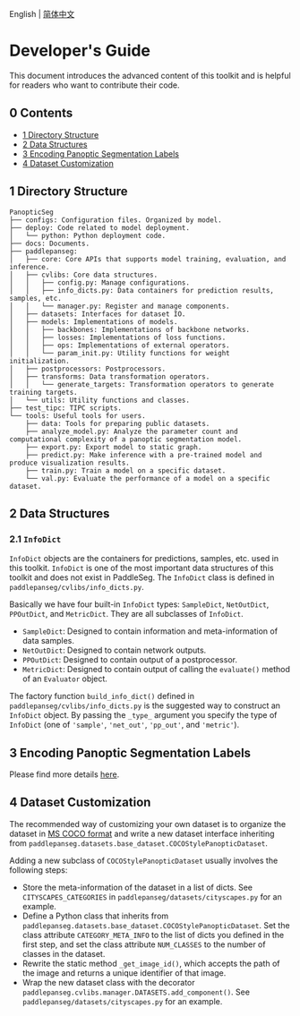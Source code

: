 English | [简体中文](dev_guide_cn.md)

# Developer's Guide

This document introduces the advanced content of this toolkit and is helpful for readers who want to contribute their code.

## 0 Contents

+ [1 Directory Structure](#1-directory-structure)
+ [2 Data Structures](#2-data-structures)
+ [3 Encoding Panoptic Segmentation Labels](#3-encoding-panoptic-segmentation-labels)
+ [4 Dataset Customization](#4-dataset-customization)

## 1 Directory Structure

```plain
PanopticSeg
├── configs: Configuration files. Organized by model.
├── deploy: Code related to model deployment.
│   └── python: Python deployment code.
├── docs: Documents.
├── paddlepanseg:
│   ├── core: Core APIs that supports model training, evaluation, and inference.
│   ├── cvlibs: Core data structures.
│   │   ├── config.py: Manage configurations.
│   │   ├── info_dicts.py: Data containers for prediction results, samples, etc.
│   │   └── manager.py: Register and manage components.
│   ├── datasets: Interfaces for dataset IO.
│   ├── models: Implementations of models.
│   │   ├── backbones: Implementations of backbone networks.
│   │   ├── losses: Implementations of loss functions.
│   │   ├── ops: Implementations of external operators.
│   │   └── param_init.py: Utility functions for weight initialization.
│   ├── postprocessors: Postprocessors.
│   ├── transforms: Data transformation operators.
│   │   └── generate_targets: Transformation operators to generate training targets.
│   └── utils: Utility functions and classes.
├── test_tipc: TIPC scripts.
└── tools: Useful tools for users.
    ├── data: Tools for preparing public datasets.
    ├── analyze_model.py: Analyze the parameter count and computational complexity of a panoptic segmentation model.
    ├── export.py: Export model to static graph.
    ├── predict.py: Make inference with a pre-trained model and produce visualization results.
    ├── train.py: Train a model on a specific dataset.
    └── val.py: Evaluate the performance of a model on a specific dataset.
```

## 2 Data Structures

### 2.1 `InfoDict`

`InfoDict` objects are the containers for predictions, samples, etc. used in this toolkit. `InfoDict` is one of the most important data structures of this toolkit and does not exist in PaddleSeg. The `InfoDict` class is defined in `paddlepanseg/cvlibs/info_dicts.py`.

Basically we have four built-in `InfoDict` types: `SampleDict`, `NetOutDict`, `PPOutDict`, and `MetricDict`. They are all subclasses of `InfoDict`.

+ `SampleDict`: Designed to contain information and meta-information of data samples.
+ `NetOutDict`: Designed to contain network outputs.
+ `PPOutDict`: Designed to contain output of a postprocessor.
+ `MetricDict`: Designed to contain output of calling the `evaluate()` method of an `Evaluator` object.

The factory function `build_info_dict()` defined in `paddlepanseg/cvlibs/info_dicts.py` is the suggested way to construct an `InfoDict` object. By passing the `_type_` argument you specify the type of `InfoDict` (one of `'sample'`, `'net_out'`, `'pp_out'`, and `'metric'`).

## 3 Encoding Panoptic Segmentation Labels

Please find more details [here](encoding_protocol_en.md).

## 4 Dataset Customization

The recommended way of customizing your own dataset is to organize the dataset in [MS COCO format](https://cocodataset.org/#home) and write a new dataset interface inheriting from `paddlepanseg.datasets.base_dataset.COCOStylePanopticDataset`.

Adding a new subclass of `COCOStylePanopticDataset` usually involves the following steps:

+ Store the meta-information of the dataset in a list of dicts. See `CITYSCAPES_CATEGORIES` in `paddlepanseg/datasets/cityscapes.py` for an example.
+ Define a Python class that inherits from `paddlepanseg.datasets.base_dataset.COCOStylePanopticDataset`. Set the class attribute `CATEGORY_META_INFO` to the list of dicts you defined in the first step, and set the class attribute `NUM_CLASSES` to the number of classes in the dataset.
+ Rewrite the static method `_get_image_id()`, which accepts the path of the image and returns a unique identifier of that image.
+ Wrap the new dataset class with the decorator `paddlepanseg.cvlibs.manager.DATASETS.add_component()`. See `paddlepanseg/datasets/cityscapes.py` for an example.
